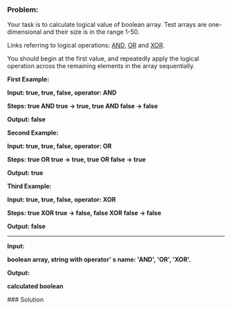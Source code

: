 ### Problem:
<p>Your task is to calculate logical value of boolean array. Test arrays are one-dimensional and their size is in the range 1-50.</p>
<p>Links referring to logical operations: <a href="https://en.wikipedia.org/wiki/Logical_conjunction" target="_blank">AND</a>, <a href="https://en.wikipedia.org/wiki/Logical_disjunction" target="_blank">OR</a> and <a href="https://en.wikipedia.org/wiki/Exclusive_or" target="_blank">XOR</a>.</p>
<p>You should begin at the first value, and repeatedly apply the logical operation across the remaining elements in the array sequentially.</p>
<p><b>First Example:</b></p><b>
<p>Input: true, true, false, operator: AND</p>
<p>Steps: true AND true -&gt; true, true AND false -&gt; false</p>
<p>Output: false</p>
<p><b>Second Example:</b></p><b>
<p>Input: true, true, false, operator: OR</p>
<p>Steps: true OR true -&gt; true, true OR false -&gt; true</p>
<p>Output: true</p>
<p><b>Third Example:</b></p><b>
<p>Input: true, true, false, operator: XOR</p>
<p>Steps: true XOR true -&gt; false, false XOR false -&gt; false</p>
<p>Output: false</p>
<hr>
<p>Input:</p>
<p>boolean array, string with operator&apos; s name: &apos;AND&apos;, &apos;OR&apos;, &apos;XOR&apos;.</p>
<p>Output:</p>
<p>calculated boolean</p>
</b></b></b>
### Solution